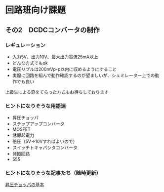 # 回路班向け課題  

## その2　DCDCコンバータの制作  

### レギュレーション  

- 入力5V、出力10V、最大出力電流25mA以上  
- どんな方式でもok  
- 電圧リプルは200mVp-p以内に収めるようにすること  
- 実際に回路を組んで動作確認するのが望ましいが、シュミレーター上での動作でも良い  

上級生による奇をてらった方式もお待ちしております  

### ヒントになりそうな用語達  

- 昇圧チョッパ
- ステップアップコンバータ
- MOSFET
- 誘導起電力
- 倍圧（5V->10Vすればよいので）
- スイッチトキャパシタコンバータ
- 発振回路
- 555

### ヒントになりそうな記事たち（随時更新）  
[昇圧チョッパの基本](basic_circuit_topology/step-up-converter.md)  
